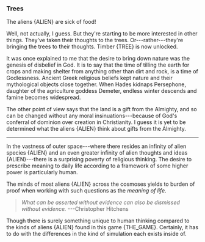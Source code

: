 ### Trees

The aliens {ALIEN} are sick of food!

Well, not actually, I guess. But they're starting to be more interested in other things. They've taken their thoughts to the trees. Or---rather---they're bringing the trees to their thoughts. Timber {TREE} is now unlocked.

It was once explained to me that the desire to bring down nature was the genesis of disbelief in God. It is to say that the time of tilling the earth for crops and making shelter from anything other than dirt and rock, is a time of Godlessness. Ancient Greek religious beliefs kept nature and their mythological objects close together. When Hades kidnaps Persephone, daughter of the agriculture goddess Demeter, endless winter descends and famine becomes widespread.

The other point of view says that the land is a gift from the Almighty, and so can be changed without any moral insinuations---because of God's conferral of dominion over creation in Christianity. I guess it is yet to be determined what the aliens {ALIEN} think about gifts from the Almighty.

<hr>

In the vastness of outer space---where there resides an infinity of alien species {ALIEN} and an even greater infinity of alien thoughts and ideas {ALIEN}---there is a surprising poverty of religious thinking. The desire to prescribe meaning to daily life according to a framework of some higher power is particularly human.

The minds of most aliens {ALIEN} across the cosmoses yields to burden of proof when working with such questions as the _meaning of life_.

> _What can be asserted without evidence can also be dismissed without evidence._ ---Christopher Hitchens

Though there is surely something unique to human thinking compared to the kinds of aliens {ALIEN} found in this game {THE_GAME}. Certainly, it has to do with the differences in the kind of simulation each exists inside of.
